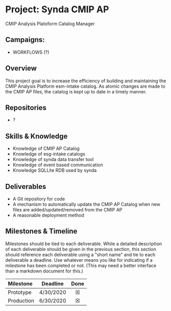 # Project: Synda CMIP AP

CMIP Analysis Platoform Catalog Manager

## Campaigns:

- WORKFLOWS (?)

## Overview

This project goal is to increase the efficiency of building and maintaining the CMIP Analysis Platform esm-intake catalog.  As atomic changes are made to the CMIP AP files, the catalog is kept up to date in a timely manner.

## Repositories

- ?

## Skills & Knowledge

- Knowledge of CMIP AP Catalog
- Knowledge of esg-intake catalogs
- Knowledge of synda data transfer tool
- Knowledge of event based communication
- Knowledge SQLLite RDB used by synda

## Deliverables

- A Git repository for code
- A mechanism to automatically update the CMIP AP Catalog when new files are added/updated/removed from the CMIP AP
- A reasonable deployment method

## Milestones & Timeline

Milestones should be tied to each deliverable.  While a detailed description of each deliverable
should be given in the previous section, this section should reference each deliverable using
a "short name" and tie to each deliverable a deadline.  Use whatever means you like for indicating
if a milestone has been completed or not.  (This may need a better interface than a markdown
document for this.)

| Milestone     | Deadline  | Done    |
|:--------------|:---------:|:-------:|
| Prototype     | 4/30/2020 | &#9746; |
| Production    | 6/30/2020 | &#9746; |

